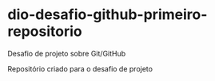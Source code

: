 # dio-desafio-github-primeiro-repositorio
Desafio de projeto sobre Git/GitHub

Repositório criado para o desafio de projeto
